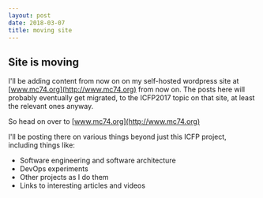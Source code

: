 ```yaml
---
layout: post
date: 2018-03-07
title: moving site
---
```


## Site is moving

I'll be adding content from now on on my self-hosted wordpress site at [www.mc74.org](http://www.mc74.org) from now on.  The posts here will probably eventually get migrated, to the ICFP2017 topic on that site, at least the relevant ones anyway.

So head on over to [www.mc74.org](http://www.mc74.org)

I'll be posting there on various things beyond just this ICFP project, including things like:
* Software engineering and software architecture
* DevOps experiments
* Other projects as I do them
* Links to interesting articles and videos
